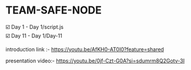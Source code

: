# TEAM-SAFE-NODE

☑️ Day 1 - Day 1/script.js<br>
☑️ Day 11 - Day 1/Day-11

introduction link :- https://youtu.be/AfKH0-AT0I0?feature=shared

presentation video:- https://youtu.be/0jf-Czt-G0A?si=sdumrm8Q2Gotv-3I
